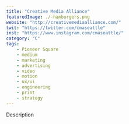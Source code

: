 ```yaml
---
title: "Creative Media Alliance"
featuredImage: ./-hamburgers.png
website: "http://creativemediaalliance.com/"
twit: "https://twitter.com/cmaseattle"
inst: "https://www.instagram.com/cmaseattle/"
category: "C"
tags:
    - Pioneer Square
    - medium
    - marketing
    - advertising
    - video
    - motion
    - ux/ui
    - engineering
    - print
    - strategy
---
```


Description
